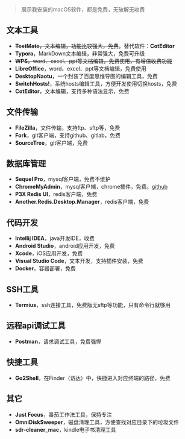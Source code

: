 > 展示我安装的macOS软件，都是免费，无破解无收费

## 文本工具

- ~~**TextMate**，文本编辑，功能比较强大，免费~~。替代软件：**CotEditor**
- **Typora**，MarkDown文本编辑，非常强大，免费可升级
- ~~**WPS**，word、excel、ppt等文档编辑，免费使用，有增值收费功能~~
- **LibreOffice**，word、excel、ppt等文档编辑，免费使用
- **DesktopNaotu**，一个封装了百度思维导图的编辑工具，免费
- **SwitchHosts!**，系统hosts编辑工具，方便开发使用切换hosts，免费
- **CotEditor**，文本编辑，支持多种语法显示，免费

## 文件传输

- **FileZilla**，文件传输，支持ftp、sftp等，免费
- **Fork**，git客户端，支持github、gitlab，免费
- **SourceTree**，git客户端，免费

## 数据库管理

- **Sequel Pro**，mysql客户端，免费不维护
- **ChromeMyAdmin**，mysql客户端，chrome插件，免费。[github](https://github.com/yoichiro/chrome_mysql_admin)
- **P3X Redis UI**，redis客户端，免费
- **Another.Redis.Desktop.Manager**，redis客户端，免费

## 代码开发

- **Intellij IDEA**，java开发IDE，收费
- **Android Studio**，android应用开发，免费
- **Xcode**，iOS应用开发，免费
- **Visual Studio Code**，文本开发，支持插件安装，免费
- **Docker**，容器部署，免费

## SSH工具

- **Termius**，ssh连接工具，免费版无sftp等功能，只有命令行就够用

## 远程api调试工具

- **Postman**，请求调试工具，免费强悍

## 快捷工具

- **Go2Shell**，在Finder（访达）中，快捷进入对应终端的路径，免费

## 其它

* **Just Focus**，番茄工作法工具，保持专注
* **OmniDiskSweeper**，磁盘清理工具，方便查找对应目录下的垃圾文件
* **sdr-cleaner_mac**，kindle电子书清理工具

